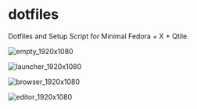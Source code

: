 # dotfiles

Dotfiles and Setup Script for Minimal Fedora + X + Qtile. 

![empty_1920x1080](https://user-images.githubusercontent.com/46600932/213951950-637ac6e8-b59d-43fb-be21-db4028386751.png)

![launcher_1920x1080](https://user-images.githubusercontent.com/46600932/213951954-4888cb5e-dd48-4f82-98be-2d5904b46b8e.png)

![browser_1920x1080](https://user-images.githubusercontent.com/46600932/213951957-c5ab59b7-583b-45e1-b24c-d322a597caee.png)

![editor_1920x1080](https://user-images.githubusercontent.com/46600932/213952456-cec605ee-c379-4f82-a4c8-c81c31cead99.png)
